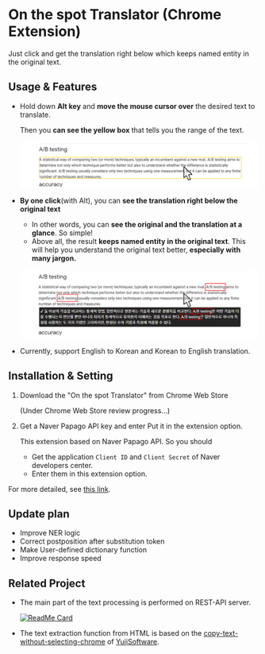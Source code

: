 # On the spot Translator (Chrome Extension)

Just click and get the translation right below which keeps named entity in the original text.

## Usage & Features

- Hold down **Alt key** and **move the mouse cursor over** the desired text to translate.
	
	Then you **can see the yellow box** that tells you the range of the text.
	
	![image-20210224155925479](images/image-20210224155925479.png)

- **By one click**(with Alt), you can **see the translation right below the original text** 

  - In other words, you can **see the original and the translation at a glance**. So simple!
  - Above all, the result **keeps named entity in the original text**.
    This will help you understand the original text better, **especially with many jargon.**

  ![image-20210224160037537](images/image-20210224160037537.png)

- Currently, support English to Korean and Korean to English translation.

## Installation & Setting

1. Download the "On the spot Translator" from Chrome Web Store

   (Under Chrome Web Store review progress...)

2. Get a Naver Papago API key and enter Put it in the extension option.

   This extension based on Naver Papago API. So you should
   
   - Get the application `Client ID` and `Client Secret` of Naver developers center.
   - Enter them in this extension option.

For more detailed, see [this link](https://www.notion.so/uoneway/On-the-spot-Translator-1826d87aa2d845d093793cee0ca11b29).


## Update plan

- Improve NER logic
- Correct postposition after substitution token
- Make User-defined dictionary function
- Improve response speed

## Related Project

- The main part of the text processing is performed on REST-API server.

  [![ReadMe Card](https://github-readme-stats.vercel.app/api/pin/?username=uoneway&repo=On-the-spot-Translator-API&show_owner=True)](https://github.com/uoneway/On-the-spot-Translator-API)

- The text extraction function from HTML is based on the [copy-text-without-selecting-chrome](https://github.com/YujiSoftware/copy-text-without-selecting-chrome) of [YujiSoftware](https://github.com/YujiSoftware). 